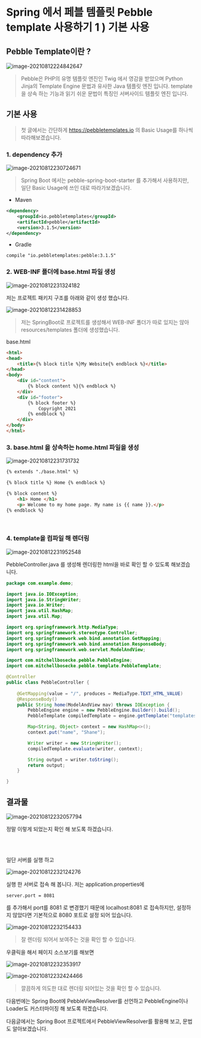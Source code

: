 # Spring 에서 페블 템플릿 Pebble template 사용하기 1 ) 기본 사용	

## Pebble Template이란 ?

![image-20210812224842647](https://github.com/Shane-Park/markdownBlog/raw/master/backend/templates/pebble/pebble.assets/image-20210812224842647.webp)

> Pebble은 PHP의 유명 템플릿 엔진인 Twig 에서 영감을 받았으며 Python Jinja의 Template Engine 문법과 유사한 Java 템플릿 엔진 입니다. template을 상속 하는 기능과 읽기 쉬운 문법이 특징인 서버사이드 템플릿 엔진 입니다.

## 기본 사용

>  첫 글에서는 간단하게 https://pebbletemplates.io 의 Basic Usage를 하나씩 따라해보겠습니다.	

### 1. dependency 추가

![image-20210812230724671](https://github.com/Shane-Park/markdownBlog/raw/master/backend/templates/pebble/pebble.assets/image-20210812230724671.webp)

> Spring Boot 에서는 pebble-spring-boot-starter 를 추가해서 사용하지만, 일단 Basic Usage에 쓰인 대로 따라가보겠습니다.

- Maven

``` xml
<dependency>
	<groupId>io.pebbletemplates</groupId>
	<artifactId>pebble</artifactId>
	<version>3.1.5</version>
</dependency>
```

- Gradle

```
compile "io.pebbletemplates:pebble:3.1.5"
```

### 2. WEB-INF 폴더에 base.html 파일 생성

![image-20210812231324182](https://github.com/Shane-Park/markdownBlog/raw/master/backend/templates/pebble/pebble.assets/image-20210812231324182.webp)



저는 프로젝트 패키지 구조를 아래와 같이 생성 했습니다.

![image-20210812231428853](https://github.com/Shane-Park/markdownBlog/raw/master/backend/templates/pebble/pebble.assets/image-20210812231428853.webp)



> 저는 SpringBoot로 프로젝트를 생성해서 WEB-INF 폴더가 따로 있지는 않아 resources/templates 폴더에 생성했습니다.



base.html

```html
<html>
<head>
	<title>{% block title %}My Website{% endblock %}</title>
</head>
<body>
	<div id="content">
		{% block content %}{% endblock %}
	</div>
	<div id="footer">
		{% block footer %}
			Copyright 2021
		{% endblock %}
	</div>
</body>
</html>
```



### 3. base.html 을 상속하는 home.html 파일을 생성	

![image-20210812231731732](https://github.com/Shane-Park/markdownBlog/raw/master/backend/templates/pebble/pebble.assets/image-20210812231731732.webp)

```html
{% extends "./base.html" %}

{% block title %} Home {% endblock %}

{% block content %}
	<h1> Home </h1>
	<p> Welcome to my home page. My name is {{ name }}.</p>
{% endblock %}
```

​	

### 4. template을 컴파일 해 렌더링

![image-20210812231952548](https://github.com/Shane-Park/markdownBlog/raw/master/backend/templates/pebble/pebble.assets/image-20210812231952548.webp)

PebbleController.java 를 생성해 렌더링한 html을 바로 확인 할 수 있도록 해보겠습니다.

```java
package com.example.demo;

import java.io.IOException;
import java.io.StringWriter;
import java.io.Writer;
import java.util.HashMap;
import java.util.Map;

import org.springframework.http.MediaType;
import org.springframework.stereotype.Controller;
import org.springframework.web.bind.annotation.GetMapping;
import org.springframework.web.bind.annotation.ResponseBody;
import org.springframework.web.servlet.ModelAndView;

import com.mitchellbosecke.pebble.PebbleEngine;
import com.mitchellbosecke.pebble.template.PebbleTemplate;

@Controller
public class PebbleController {
	
	@GetMapping(value = "/", produces = MediaType.TEXT_HTML_VALUE)
	@ResponseBody()
	public String home(ModelAndView mav) throws IOException {
		PebbleEngine engine = new PebbleEngine.Builder().build();
		PebbleTemplate compiledTemplate = engine.getTemplate("templates/home.html");

		Map<String, Object> context = new HashMap<>();
		context.put("name", "Shane");

		Writer writer = new StringWriter();
		compiledTemplate.evaluate(writer, context);

		String output = writer.toString();
		return output;
	}

}

```



## 결과물

![image-20210812232057794](https://github.com/Shane-Park/markdownBlog/raw/master/backend/templates/pebble/pebble.assets/image-20210812232057794.webp)

정말 이렇게 되었는지 확인 해 보도록 하겠습니다.

<br><br>

일단 서버를 실행 하고 

![image-20210812232124276](https://github.com/Shane-Park/markdownBlog/raw/master/backend/templates/pebble/pebble.assets/image-20210812232124276.webp)

실행 한 서버로 접속 해 봅니다. 저는 application.properties에

```
server.port = 8081
```

를 추가해서 port를 8081 로 변경했기 때문에 localhost:8081 로 접속하지만, 설정하지 않았다면 기본적으로 8080 포트로 설정 되어 있습니다.

![image-20210812232154433](https://github.com/Shane-Park/markdownBlog/raw/master/backend/templates/pebble/pebble.assets/image-20210812232154433.webp)

> 잘 렌더링 되어서 보여주는 것을 확인 할 수 있습니다.

우클릭을 해서 페이지 소스보기를 해보면

![image-20210812232353917](https://github.com/Shane-Park/markdownBlog/raw/master/backend/templates/pebble/pebble.assets/image-20210812232353917.webp)

![image-20210812232424466](https://github.com/Shane-Park/markdownBlog/raw/master/backend/templates/pebble/pebble.assets/image-20210812232424466.webp)

>  깔끔하게 의도한 대로 렌더링 되어있는 것을 확인 할 수 있습니다.

다음번에는 Spring Boot에 PebbleViewResolver를 선언하고 PebbleEngine이나 Loader도 커스터마이징 해 보도록 하겠습니다.

다음글에서는 Spring Boot 프로젝트에서 PebbleViewResolver를 활용해 보고, 문법도 알아보겠습니다.


